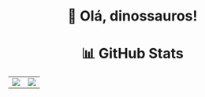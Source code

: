 <div align="center">

# 🦕 Olá, dinossauros!

# 📊 GitHub Stats 
<table>
  <tr>
    <td>
      <img src="https://github-readme-stats.vercel.app/api?username=gabsbarbosam&theme=radical&hide_border=true&include_all_commits=false&count_private=false" style="border: 0;" />
    </td>
    <td>
      <img src="https://github-readme-stats.vercel.app/api/top-langs/?username=gabsbarbosam&theme=radical&hide_border=true&include_all_commits=false&count_private=false&layout=compact" style="border: 0;" />
    </td>
  </tr>
</table>

</div>
